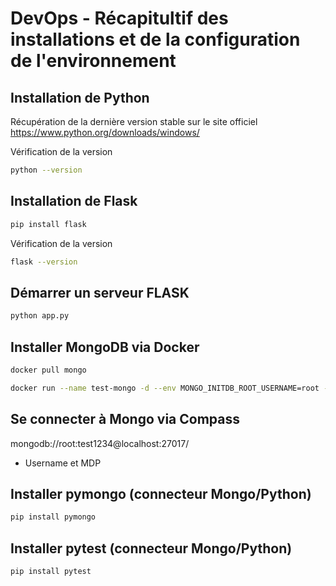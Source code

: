 # DevOps - Récapitultif des installations et de la configuration de l'environnement

## Installation de Python

Récupération de la dernière version stable sur le site officiel
<https://www.python.org/downloads/windows/>

Vérification de la version

```bash
python --version
```

## Installation de Flask

```bash
pip install flask
```

Vérification de la version

```bash
flask --version
```

## Démarrer un serveur FLASK

```bash
python app.py
```

## Installer MongoDB via Docker

```bash
docker pull mongo
```

```bash
docker run --name test-mongo -d --env MONGO_INITDB_ROOT_USERNAME=root -e MONGO_INITDB_ROOT_PASSWORD=test1234 -p 27017:27017 mongo:latest
```

## Se connecter à Mongo via Compass

mongodb://root:test1234@localhost:27017/

+ Username et MDP

## Installer pymongo (connecteur Mongo/Python)

```bash
pip install pymongo
```

## Installer pytest (connecteur Mongo/Python)

```bash
pip install pytest
```

